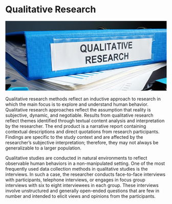 # Qualitative Research

![qualitative_research.jpeg](qualitative_research.jpeg)

Qualitative research methods reflect an inductive approach to research in which the main focus is to explore and understand human behavior. Qualitative research approaches reflect the assumption that reality is subjective, dynamic, and negotiable. Results from qualitative research reflect themes identified through textual content analysis and interpretation by the researcher. The end product is a narrative report containing contextual descriptions and direct quotations from research participants. Findings are specific to the study context and are affected by the researcher’s subjective interpretation; therefore, they may not always be generalizable to a larger population.

Qualitative studies are conducted in natural environments to reflect observable human behaviors in a non-manipulated setting. One of the most frequently used data collection methods in qualitative studies is the interviews. In such a case, the researcher conducts face-to-face interviews with participants, telephone interviews, or engages in focus group interviews with six to eight interviewees in each group. These interviews involve unstructured and generally open-ended questions that are few in number and intended to elicit views and opinions from the participants.
